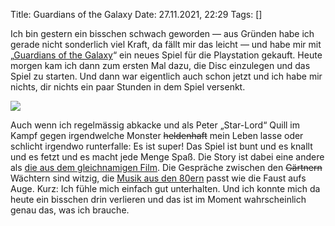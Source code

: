 Title: Guardians of the Galaxy
Date: 27.11.2021, 22:29
Tags: []

Ich bin gestern ein bisschen schwach geworden — aus Gründen habe ich gerade nicht sonderlich viel Kraft, da fällt mir das leicht — und habe mir mit „[Guardians of the Galaxy][wiki-gotg]“ ein neues Spiel für die Playstation gekauft. Heute morgen kam ich dann zum ersten Mal dazu, die Disc einzulegen und das Spiel zu starten. Und dann war eigentlich auch schon jetzt und ich habe mir nichts, dir nichts ein paar Stunden in dem Spiel versenkt.

![](gotg.jpeg)

Auch wenn ich regelmässig abkacke und als Peter „Star-Lord“ Quill im Kampf gegen irgendwelche Monster <del>heldenhaft</del> mein Leben lasse oder schlicht irgendwo runterfalle: Es ist super! Das Spiel ist bunt und es knallt und es fetzt und es macht jede Menge Spaß. Die Story ist dabei eine andere als [die aus dem gleichnamigen Film][gotg-movie]. Die Gespräche zwischen den <del>Gärtnern</del> Wächtern sind witzig, die [Musik aus den 80ern][gotg-spotify] passt wie die Faust aufs Auge. Kurz: Ich fühle mich einfach gut unterhalten. Und ich konnte mich da heute ein bisschen drin verlieren und das ist im Moment wahrscheinlich genau das, was ich brauche.

[wiki-gotg]: https://de.wikipedia.org/wiki/Marvel%E2%80%99s_Guardians_of_the_Galaxy
[gotg-movie]: https://de.wikipedia.org/wiki/Guardians_of_the_Galaxy
[gotg-spotify]: https://open.spotify.com/playlist/1IaaDKR0912vGUrrRxtTV9
